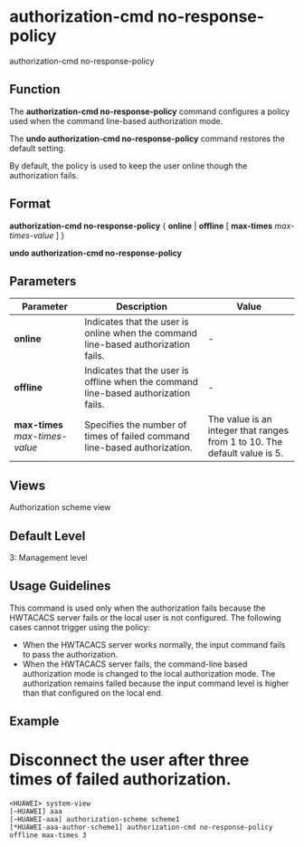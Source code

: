 authorization-cmd no-response-policy
====================================

authorization-cmd no-response-policy

Function
--------

The **authorization-cmd no-response-policy** command configures a policy used when the command line-based authorization mode.

The **undo authorization-cmd no-response-policy** command restores the default setting.

By default, the policy is used to keep the user online though the authorization fails.



Format
------

**authorization-cmd no-response-policy** { **online** | **offline** [ **max-times** *max-times-value* ] }

**undo authorization-cmd no-response-policy**



Parameters
----------

| Parameter | Description | Value |
| --- | --- | --- |
| **online** | Indicates that the user is online when the command line-based authorization fails. | - |
| **offline** | Indicates that the user is offline when the command line-based authorization fails. | - |
| **max-times** *max-times-value* | Specifies the number of times of failed command line-based authorization. | The value is an integer that ranges from 1 to 10. The default value is 5. |




Views
-----

Authorization scheme view



Default Level
-------------

3: Management level



Usage Guidelines
----------------

This command is used only when the authorization fails because the HWTACACS server fails or the local user is not configured. The following cases cannot trigger using the policy:

* When the HWTACACS server works normally, the input command fails to pass the authorization.
* When the HWTACACS server fails, the command-line based authorization mode is changed to the local authorization mode. The authorization remains failed because the input command level is higher than that configured on the local end.


Example
-------

# Disconnect the user after three times of failed authorization.
```
<HUAWEI> system-view
[~HUAWEI] aaa
[~HUAWEI-aaa] authorization-scheme scheme1
[*HUAWEI-aaa-author-scheme1] authorization-cmd no-response-policy offline max-times 3

```